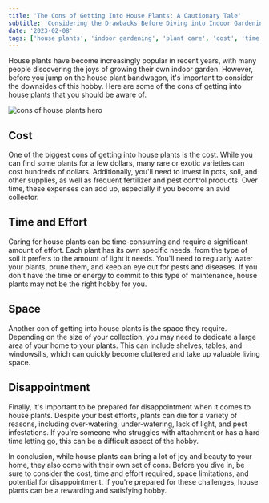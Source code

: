 ```yaml
---
title: 'The Cons of Getting Into House Plants: A Cautionary Tale'
subtitle: 'Considering the Drawbacks Before Diving into Indoor Gardening'
date: '2023-02-08'
tags: ['house plants', 'indoor gardening', 'plant care', 'cost', 'time and effort', 'space', 'disappointment', 'pros and cons', 'indoor plants', 'green thumb']
---
```


House plants have become increasingly popular in recent years, with many people discovering the joys of growing their own indoor garden. However, before you jump on the house plant bandwagon, it's important to consider the downsides of this hobby. Here are some of the cons of getting into house plants that you should be aware of.

![cons of house plants hero](/images/hero/cons-of-house-plants.jpg)

## Cost

One of the biggest cons of getting into house plants is the cost. While you can find some plants for a few dollars, many rare or exotic varieties can cost hundreds of dollars. Additionally, you'll need to invest in pots, soil, and other supplies, as well as frequent fertilizer and pest control products. Over time, these expenses can add up, especially if you become an avid collector.

## Time and Effort

Caring for house plants can be time-consuming and require a significant amount of effort. Each plant has its own specific needs, from the type of soil it prefers to the amount of light it needs. You'll need to regularly water your plants, prune them, and keep an eye out for pests and diseases. If you don't have the time or energy to commit to this type of maintenance, house plants may not be the right hobby for you.

## Space

Another con of getting into house plants is the space they require. Depending on the size of your collection, you may need to dedicate a large area of your home to your plants. This can include shelves, tables, and windowsills, which can quickly become cluttered and take up valuable living space.

## Disappointment

Finally, it's important to be prepared for disappointment when it comes to house plants. Despite your best efforts, plants can die for a variety of reasons, including over-watering, under-watering, lack of light, and pest infestations. If you're someone who struggles with attachment or has a hard time letting go, this can be a difficult aspect of the hobby.

In conclusion, while house plants can bring a lot of joy and beauty to your home, they also come with their own set of cons. Before you dive in, be sure to consider the cost, time and effort required, space limitations, and potential for disappointment. If you're prepared for these challenges, house plants can be a rewarding and satisfying hobby.
